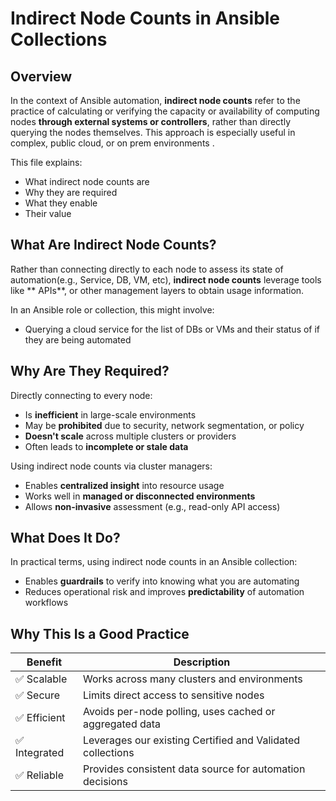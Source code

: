 # Indirect Node Counts in Ansible Collections

## Overview

In the context of Ansible automation, **indirect node counts** refer to the practice of calculating or verifying the capacity or availability of computing nodes **through external systems or controllers**, rather than directly querying the nodes themselves. This approach is especially useful in complex, public cloud, or on prem environments .

This file explains:
- What indirect node counts are
- Why they are required
- What they enable
- Their value

## What Are Indirect Node Counts?

Rather than connecting directly to each node to assess its state  of automation(e.g., Service, DB, VM, etc), **indirect node counts** leverage tools like ** APIs**, or other management layers to obtain usage information.

In an Ansible role or collection, this might involve:
- Querying a cloud service for the list of DBs or VMs and their status of if they are being automated

## Why Are They Required?

Directly connecting to every node:
- Is **inefficient** in large-scale environments
- May be **prohibited** due to security, network segmentation, or policy
- **Doesn't scale** across multiple clusters or providers
- Often leads to **incomplete or stale data**

Using indirect node counts via cluster managers:
- Enables **centralized insight** into resource usage
- Works well in **managed or disconnected environments**
- Allows **non-invasive** assessment (e.g., read-only API access)

## What Does It Do?

In practical terms, using indirect node counts in an Ansible collection:
- Enables **guardrails** to verify into knowing what you are automating
- Reduces operational risk and improves **predictability** of automation workflows

## Why This Is a Good Practice

| Benefit | Description |
|--------|-------------|
| ✅ Scalable | Works across many clusters and environments |
| ✅ Secure | Limits direct access to sensitive nodes |
| ✅ Efficient | Avoids per-node polling, uses cached or aggregated data |
| ✅ Integrated | Leverages our existing Certified and Validated collections |
| ✅ Reliable | Provides consistent data source for automation decisions |

